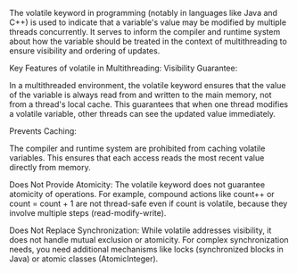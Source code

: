The volatile keyword in programming (notably in languages like Java and C++) is used to indicate that a variable's value may be modified by multiple threads concurrently. It serves to inform the compiler and runtime system about how the variable should be treated in the context of multithreading to ensure visibility and ordering of updates.

Key Features of volatile in Multithreading:
Visibility Guarantee:

In a multithreaded environment, the volatile keyword ensures that the value of the variable is always read from and written to the main memory, not from a thread's local cache.
This guarantees that when one thread modifies a volatile variable, other threads can see the updated value immediately.

Prevents Caching:

The compiler and runtime system are prohibited from caching volatile variables. This ensures that each access reads the most recent value directly from memory.

Does Not Provide Atomicity:
The volatile keyword does not guarantee atomicity of operations. For example, compound actions like count++ or count = count + 1 are not thread-safe even if count is volatile, because they involve multiple steps (read-modify-write).

Does Not Replace Synchronization:
While volatile addresses visibility, it does not handle mutual exclusion or atomicity. For complex synchronization needs, you need additional mechanisms like locks (synchronized blocks in Java) or atomic classes (AtomicInteger).